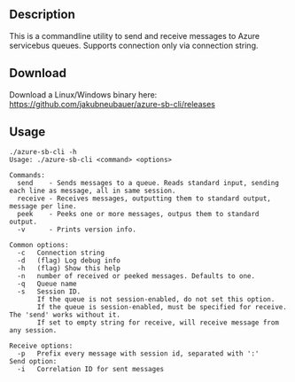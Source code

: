 ## Description
This is a commandline utility to send and receive messages to Azure servicebus queues.
Supports connection only via connection string.

## Download
Download a Linux/Windows binary here: https://github.com/jakubneubauer/azure-sb-cli/releases

## Usage
```
./azure-sb-cli -h
Usage: ./azure-sb-cli <command> <options>

Commands:
  send    - Sends messages to a queue. Reads standard input, sending each line as message, all in same session.
  receive - Receives messages, outputting them to standard output, message per line.
  peek    - Peeks one or more messages, outpus them to standard output.
  -v      - Prints version info.

Common options:
  -c   Connection string
  -d   (flag) Log debug info
  -h   (flag) Show this help
  -n   number of received or peeked messages. Defaults to one.
  -q   Queue name
  -s   Session ID.
       If the queue is not session-enabled, do not set this option.
       If the queue is session-enabled, must be specified for receive. The 'send' works without it.
       If set to empty string for receive, will receive message from any session.

Receive options:
  -p   Prefix every message with session id, separated with ':'
Send option:
  -i   Correlation ID for sent messages
```
